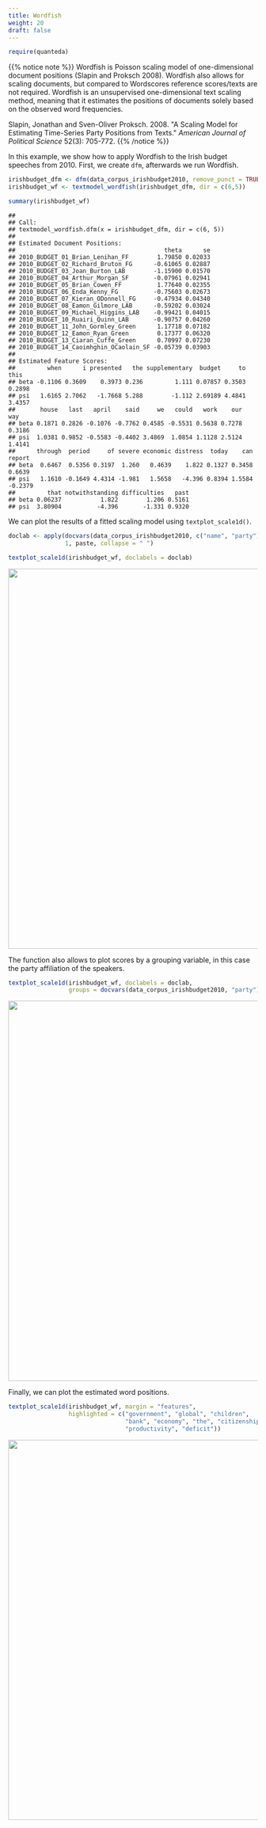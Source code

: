 ```yaml
---
title: Wordfish
weight: 20
draft: false
---
```



```r
require(quanteda)
```

{{% notice note %}}
Wordfish is Poisson scaling model of one-dimensional document positions (Slapin and Proksch 2008). Wordfish also allows for scaling documents, but compared to Wordscores reference scores/texts are not required. Wordfish is an unsupervised one-dimensional text scaling method, meaning that it estimates the positions of documents solely based on the observed word frequencies. 

Slapin, Jonathan and Sven-Oliver Proksch. 2008. "A Scaling Model for Estimating Time-Series Party Positions from Texts." _American Journal of Political Science_ 52(3): 705-772.
{{% /notice %}}

In this example, we show how to apply Wordfish to the Irish budget speeches from 2010. First, we create `dfm`, afterwards we run Wordfish.


```r
irishbudget_dfm <- dfm(data_corpus_irishbudget2010, remove_punct = TRUE)
irishbudget_wf <- textmodel_wordfish(irishbudget_dfm, dir = c(6,5))

summary(irishbudget_wf)
```

```
## 
## Call:
## textmodel_wordfish.dfm(x = irishbudget_dfm, dir = c(6, 5))
## 
## Estimated Document Positions:
##                                          theta      se
## 2010_BUDGET_01_Brian_Lenihan_FF        1.79850 0.02033
## 2010_BUDGET_02_Richard_Bruton_FG      -0.61065 0.02887
## 2010_BUDGET_03_Joan_Burton_LAB        -1.15900 0.01570
## 2010_BUDGET_04_Arthur_Morgan_SF       -0.07961 0.02941
## 2010_BUDGET_05_Brian_Cowen_FF          1.77640 0.02355
## 2010_BUDGET_06_Enda_Kenny_FG          -0.75603 0.02673
## 2010_BUDGET_07_Kieran_ODonnell_FG     -0.47934 0.04340
## 2010_BUDGET_08_Eamon_Gilmore_LAB      -0.59202 0.03024
## 2010_BUDGET_09_Michael_Higgins_LAB    -0.99421 0.04015
## 2010_BUDGET_10_Ruairi_Quinn_LAB       -0.90757 0.04260
## 2010_BUDGET_11_John_Gormley_Green      1.17718 0.07182
## 2010_BUDGET_12_Eamon_Ryan_Green        0.17377 0.06320
## 2010_BUDGET_13_Ciaran_Cuffe_Green      0.70997 0.07230
## 2010_BUDGET_14_Caoimhghin_OCaolain_SF -0.05739 0.03903
## 
## Estimated Feature Scores:
##         when      i presented   the supplementary  budget     to   this
## beta -0.1106 0.3609    0.3973 0.236         1.111 0.07857 0.3503 0.2898
## psi   1.6165 2.7062   -1.7668 5.288        -1.112 2.69189 4.4841 3.4357
##       house   last   april    said     we   could   work    our    way
## beta 0.1871 0.2826 -0.1076 -0.7762 0.4585 -0.5531 0.5638 0.7278 0.3186
## psi  1.0381 0.9852 -0.5583 -0.4402 3.4869  1.0854 1.1128 2.5124 1.4141
##      through  period     of severe economic distress  today    can  report
## beta  0.6467  0.5356 0.3197  1.260   0.4639    1.822 0.1327 0.3458  0.6639
## psi   1.1610 -0.1649 4.4314 -1.981   1.5658   -4.396 0.8394 1.5584 -0.2379
##         that notwithstanding difficulties   past
## beta 0.06237           1.822        1.206 0.5161
## psi  3.80904          -4.396       -1.331 0.9320
```

We can plot the results of a fitted scaling model using `textplot_scale1d()`.


```r
doclab <- apply(docvars(data_corpus_irishbudget2010, c("name", "party")), 
                1, paste, collapse = " ")

textplot_scale1d(irishbudget_wf, doclabels = doclab)
```

<img src="/machine-learning/wordfish.en_files/figure-html/unnamed-chunk-3-1.svg" width="768" />

The function also allows to plot scores by a grouping variable, in this case the party affiliation of the speakers.


```r
textplot_scale1d(irishbudget_wf, doclabels = doclab,
                 groups = docvars(data_corpus_irishbudget2010, "party"))
```

<img src="/machine-learning/wordfish.en_files/figure-html/unnamed-chunk-4-1.svg" width="768" />

Finally, we can plot the estimated word positions.


```r
textplot_scale1d(irishbudget_wf, margin = "features", 
                 highlighted = c("government", "global", "children", 
                                 "bank", "economy", "the", "citizenship",
                                 "productivity", "deficit"))
```

<img src="/machine-learning/wordfish.en_files/figure-html/unnamed-chunk-5-1.svg" width="768" />


